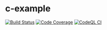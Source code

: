 # c-example
[![Build Status](https://github.com/amisonnet8/c-example/actions/workflows/ci.yml/badge.svg)](https://github.com/amisonnet8/c-example/actions/workflows/ci.yml)
[![Code Coverage](https://codecov.io/gh/amisonnet8/c-example/branch/main/graph/badge.svg)](https://codecov.io/gh/amisonnet8/c-example)
[![CodeQL CI](https://github.com/amisonnet8/c-example/actions/workflows/codeql-analysis.yml/badge.svg)](https://github.com/amisonnet8/c-example/actions/workflows/codeql-analysis.yml)
